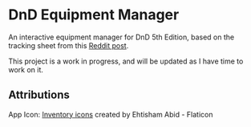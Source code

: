 # DnD Equipment Manager

An interactive equipment manager for DnD 5th Edition, based on the tracking sheet from this [Reddit post](https://www.reddit.com/r/DnDBehindTheScreen/comments/2z1rrt/5e_inventory_tracking_sheet_with_simplified/).

This project is a work in progress, and will be updated as I have time to work on it.

## Attributions

App Icon: [Inventory icons](https://www.flaticon.com/free-icons/inventory) created by Ehtisham Abid - Flaticon